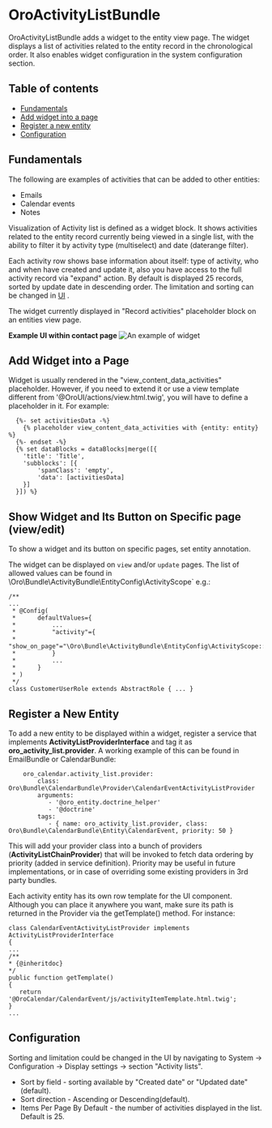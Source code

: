 # OroActivityListBundle

OroActivityListBundle adds a widget to the entity view page. The widget displays a list of activities related to the entity record in the chronological order. It also enables widget configuration in the system configuration section.

## Table of contents


- [Fundamentals](#fundamentals)
- [Add widget into a page](#add-widget-into-a-page)
- [Register a new entity](#register-a-new-entity)
- [Configuration](#configuration)

## Fundamentals

The following are examples of activities that can be added to other entities:

- Emails
- Calendar events
- Notes

Visualization of Activity list is defined as a widget block. It shows activities related to the entity record currently being viewed in a single list, with the ability to filter it by activity type (multiselect) and date (daterange filter).

Each activity row shows base information about itself: type of activity, who and when have created and update it, also you have access to the full activity record via "expand" action. By default is displayed 25 records, sorted by update date in descending order. The limitation and sorting can be changed in [UI](#configuration) .

The widget currently displayed in "Record activities" placeholder block on an entities view page.

**Example UI within contact page**
![An example of widget](./Resources/doc/example.png)

## Add Widget into a Page

Widget is usually rendered in the "view_content_data_activities" placeholder. However, if you need to extend it or use a view template different from '@OroUI/actions/view.html.twig', you will have to define a placeholder in it. For example: 

```
  {%- set activitiesData -%}
    {% placeholder view_content_data_activities with {entity: entity} %}
  {%- endset -%}
  {% set dataBlocks = dataBlocks|merge([{
    'title': 'Title',
    'subblocks': [{
        'spanClass': 'empty',
        'data': [activitiesData]
    }]
  }]) %}
```

## Show Widget and Its Button on Specific page (view/edit)

To show a widget and its button on specific pages, set entity annotation.

The widget can be displayed on `view` and/or `update` pages. The list of allowed values can be found in \Oro\Bundle\ActivityBundle\EntityConfig\ActivityScope` e.g.:
```
/**
...
 * @Config(
 *      defaultValues={
 *          ...
 *          "activity"={
 *              "show_on_page"="\Oro\Bundle\ActivityBundle\EntityConfig\ActivityScope::UPDATE_PAGE"
 *          }
 *          ...
 *      }
 * )
 */
class CustomerUserRole extends AbstractRole { ... }
```

## Register a New Entity

To add a new entity to be displayed within a widget, register a service that implements **ActivityListProviderInterface** and tag it as **oro_activity_list.provider**. A working example of this can be found in EmailBundle or CalendarBundle:
```
    oro_calendar.activity_list.provider:
        class: Oro\Bundle\CalendarBundle\Provider\CalendarEventActivityListProvider
        arguments:
           - '@oro_entity.doctrine_helper'
           - '@doctrine'
        tags:
           - { name: oro_activity_list.provider, class: Oro\Bundle\CalendarBundle\Entity\CalendarEvent, priority: 50 }
```
This will add your provider class into a bunch of providers (**ActivityListChainProvider**) that will be invoked to fetch data ordering by priority (added in service definition). Priority may be useful in future implementations, or in case of overriding some existing providers in 3rd party bundles.

Each activity entity has its own row template for the UI component. Although you can place it anywhere you want, make sure its path is returned in the Provider via the getTemplate() method. For instance:

```
class CalendarEventActivityListProvider implements ActivityListProviderInterface
{
...
/**
* {@inheritdoc}
*/
public function getTemplate()
{
   return '@OroCalendar/CalendarEvent/js/activityItemTemplate.html.twig';
}
...

```

## Configuration

Sorting and limitation could be changed in the UI by navigating to System -> Configuration -> Display settings -> section "Activity lists".

 - Sort by field - sorting available by "Created date" or "Updated date"(default).
 - Sort direction - Ascending or Descending(default).
 - Items Per Page By Default - the number of activities displayed in the list. Default is 25. 
